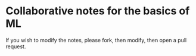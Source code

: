 # Collaborative notes for the basics of ML

If you wish to modify the notes, please fork, then modify, then open a pull request. 
